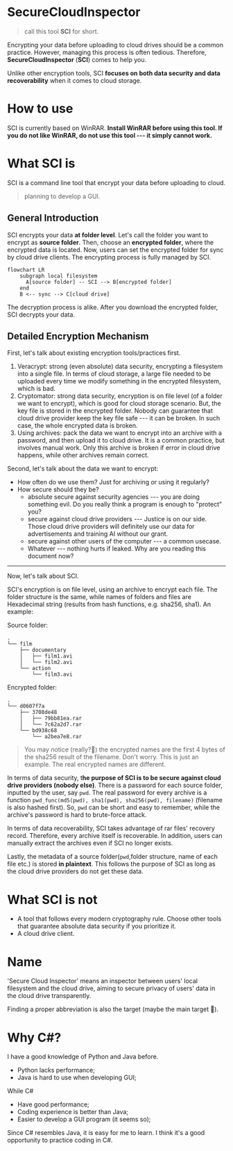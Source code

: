 # SecureCloudInspector
> call this tool **SCI** for short.

Encrypting your data before uploading to cloud drives should be a common practice. However, managing this process is often tedious. Therefore, **SecureCloudInspector** (**SCI**) comes to help you.

Unlike other encryption tools, SCI **focuses on both data security and data recoverability** when it comes to cloud storage.

# How to use

SCI is currently based on WinRAR. **Install WinRAR before using this tool. If you do not like WinRAR,  do not use this tool --- it simply cannot work.**

# What SCI is

SCI is a command line tool that encrypt your data before uploading to cloud.

> planning to develop a GUI.

## General Introduction

SCI encrypts your data **at folder level**. Let's call the folder you want to encrypt as **source folder**. Then, choose an **encrypted folder**, where the encrypted data is located. Now, users can set the encrypted folder for sync by cloud drive clients. The encrypting process is fully managed by SCI.

```mermaid
flowchart LR
    subgraph local filesystem
      A[source folder] -- SCI --> B[encrypted folder]
    end
    B <-- sync --> C[cloud drive]
```


The decryption process is alike. After you download the encrypted folder, SCI decrypts your data.



## Detailed Encryption Mechanism

First, let's talk about existing encryption tools/practices first.

1. Veracrypt: strong (even absolute) data security, encrypting a filesystem into a single file. In terms of cloud storage, a large file needed to be uploaded every time we modify something in the encrypted filesystem, which is bad.
2. Cryptomator: strong data security, encryption is on file level (of a folder we want to encrypt), which is good for cloud storage scenario. But, the key file is stored in the encrypted folder. Nobody can guarantee that cloud drive provider keep the key file safe --- it can be broken. In such case, the whole encrypted data is broken. 
3. Using archives: pack the data we want to encrypt into an archive with a password, and then upload it to cloud drive. It is a common practice, but involves manual work. Only this archive is broken if error in cloud drive happens, while other archives remain correct.

Second, let's talk about the data we want to encrypt:
- How often do we use them? Just for archiving or using it regularly?
- How secure should they be?
  - absolute secure against security agencies --- you are doing something evil. Do you really think a program is enough to "protect" you?
  - secure against cloud drive providers --- Justice is on our side. Those cloud drive providers will definitely use our data for advertisements and training AI without our grant.
  - secure against other users of the computer --- a common usecase.
  - Whatever --- nothing hurts if leaked. Why are you reading this document now?

---

Now, let's talk about SCI.

SCI's encryption is on file level, using an archive to encrypt each file. The folder structure is the same, while names of folders and files are Hexadecimal string (results from hash functions, e.g. sha256, sha1). An example:

Source folder:
```
.
└── film
    ├── documentary
    │   ├── film1.avi
    │   └── film2.avi
    └── action
        └── film3.avi
```
Encrypted folder:
```
.
└── d0607f7a
    ├── 3708de48
    │   ├── 79bb81ea.rar
    │   └── 7c62a2d7.rar
    └── bd938c68
        └── a2bea7e8.rar
```
> You may notice (really?🤨) the encrypted names are the first 4 bytes of the sha256 result of the filename. Don't worry. This is just an example. The real encrypted names are different.  

In terms of data security, t**he purpose of SCI is to be secure against cloud drive providers (nobody else)**. There is a password for each source folder, inputted by the user, say `pwd`. The real password for every archive is a function `pwd_func(md5(pwd), sha1(pwd), sha256(pwd), filename)` (filename is also hashed first). So, `pwd` can be short and easy to remember, while the archive's password is hard to brute-force attack.

In terms of data recoverability, SCI takes advantage of rar files' recovery record. Therefore, every archive itself is recoverable. In addition, users can manually extract the archives even if SCI no longer exists.

Lastly, the metadata of a source folder(`pwd`,folder structure, name of each file etc.) is stored **in plaintext**. This follows the purpose of SCI as long as the cloud drive providers do not get these data. 

# What SCI is not
- A tool that follows every modern cryptography rule. Choose other tools that guarantee absolute data security if you prioritize it.
- A cloud drive client.

# Name

'Secure Cloud Inspector' means an inspector between users' local filesystem and the cloud drive, aiming to secure privacy of users' data in the cloud drive transparently.

Finding a proper abbreviation is also the target (maybe the main target 🤣).

# Why C#?

I have a good knowledge of Python and Java before. 
- Python lacks performance;
- Java is hard to use when developing GUI;

While C#
- Have good performance;
- Coding experience is better than Java;
- Easier to develop a GUI program (it seems so);

Since C# resembles Java, it is easy for me to learn. I think it's a good opportunity to practice coding in C#.

